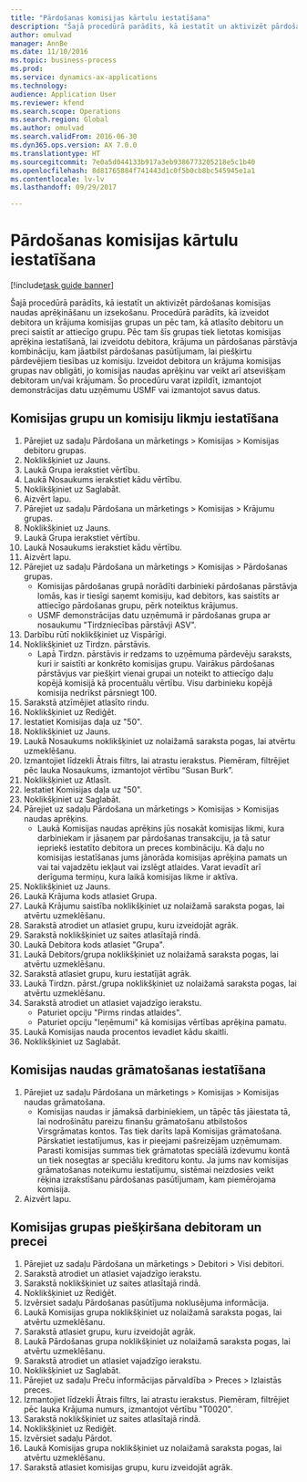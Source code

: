 ```yaml
--- 
title: "Pārdošanas komisijas kārtulu iestatīšana"
description: "Šajā procedūrā parādīts, kā iestatīt un aktivizēt pārdošanas komisijas naudas aprēķināšanu un izsekošanu."
author: omulvad
manager: AnnBe
ms.date: 11/10/2016
ms.topic: business-process
ms.prod: 
ms.service: dynamics-ax-applications
ms.technology: 
audience: Application User
ms.reviewer: kfend
ms.search.scope: Operations
ms.search.region: Global
ms.author: omulvad
ms.search.validFrom: 2016-06-30
ms.dyn365.ops.version: AX 7.0.0
ms.translationtype: HT
ms.sourcegitcommit: 7e0a5d044133b917a3eb9386773205218e5c1b40
ms.openlocfilehash: 8d81765884f741443d1c0f5b0cb8bc545945e1a1
ms.contentlocale: lv-lv
ms.lasthandoff: 09/29/2017

---
```

# <a name="set-up-sales-commission-rules"></a>Pārdošanas komisijas kārtulu iestatīšana

[!include[task guide banner](../../includes/task-guide-banner.md)]

Šajā procedūrā parādīts, kā iestatīt un aktivizēt pārdošanas komisijas naudas aprēķināšanu un izsekošanu. Procedūrā parādīts, kā izveidot debitora un krājuma komisijas grupas un pēc tam, kā atlasīto debitoru un preci saistīt ar attiecīgo grupu. Pēc tam šīs grupas tiek lietotas komisijas aprēķina iestatīšanā, lai izveidotu debitora, krājuma un pārdošanas pārstāvja kombināciju, kam jāatbilst pārdošanas pasūtījumam, lai piešķirtu pārdevējiem tiesības uz komisiju. Izveidot debitora un krājuma komisijas grupas nav obligāti, jo komisijas naudas aprēķinu var veikt arī atsevišķam debitoram un/vai krājumam. Šo procedūru varat izpildīt, izmantojot demonstrācijas datu uzņēmumu USMF vai izmantojot savus datus.


## <a name="set-up-commission-groups-and-commission-rates"></a>Komisijas grupu un komisiju likmju iestatīšana
1. Pārejiet uz sadaļu Pārdošana un mārketings > Komisijas > Komisijas debitoru grupas.
2. Noklikšķiniet uz Jauns.
3. Laukā Grupa ierakstiet vērtību.
4. Laukā Nosaukums ierakstiet kādu vērtību.
5. Noklikšķiniet uz Saglabāt.
6. Aizvērt lapu.
7. Pārejiet uz sadaļu Pārdošana un mārketings > Komisijas > Krājumu grupas.
8. Noklikšķiniet uz Jauns.
9. Laukā Grupa ierakstiet vērtību.
10. Laukā Nosaukums ierakstiet kādu vērtību.
11. Aizvērt lapu.
12. Pārejiet uz sadaļu Pārdošana un mārketings > Komisijas > Pārdošanas grupas.
    * Komisijas pārdošanas grupā norādīti darbinieki pārdošanas pārstāvja lomās, kas ir tiesīgi saņemt komisiju, kad debitors, kas saistīts ar attiecīgo pārdošanas grupu, pērk noteiktus krājumus.  
    * USMF demonstrācijas datu uzņēmumā ir pārdošanas grupa ar nosaukumu "Tirdzniecības pārstāvji ASV".  
13. Darbību rūtī noklikšķiniet uz Vispārīgi.
14. Noklikšķiniet uz Tirdzn. pārstāvis.
    * Lapā Tirdzn. pārstāvis ir redzams to uzņēmuma pārdevēju saraksts, kuri ir saistīti ar konkrēto komisijas grupu. Vairākus pārdošanas pārstāvjus var piešķirt vienai grupai un noteikt to attiecīgo daļu kopējā komisijā kā procentuālu vērtību. Visu darbinieku kopējā komisija nedrīkst pārsniegt 100.  
15. Sarakstā atzīmējiet atlasīto rindu.
16. Noklikšķiniet uz Rediģēt.
17. Iestatiet Komisijas daļa uz "50".
18. Noklikšķiniet uz Jauns.
19. Laukā Nosaukums noklikšķiniet uz nolaižamā saraksta pogas, lai atvērtu uzmeklēšanu.
20. Izmantojiet līdzekli Ātrais filtrs, lai atrastu ierakstus. Piemēram, filtrējiet pēc lauka Nosaukums, izmantojot vērtību “Susan Burk”.
21. Noklikšķiniet uz Atlasīt.
22. Iestatiet Komisijas daļa uz "50".
23. Noklikšķiniet uz Saglabāt.
24. Pārejiet uz sadaļu Pārdošana un mārketings > Komisijas > Komisijas naudas aprēķins.
    * Laukā Komisijas naudas aprēķins jūs nosakāt komisijas likmi, kura darbiniekam ir jāsaņem par pārdošanas transakciju, ja tā satur iepriekš iestatīto debitora un preces kombināciju. Kā daļu no komisijas iestatīšanas jums jānorāda komisijas aprēķina pamats un vai tai vajadzētu iekļaut vai izslēgt atlaides. Varat ievadīt arī derīguma termiņu, kura laikā komisijas likme ir aktīva.  
25. Noklikšķiniet uz Jauns.
26. Laukā Krājuma kods atlasiet Grupa.
27. Laukā Krājumu saistība noklikšķiniet uz nolaižamā saraksta pogas, lai atvērtu uzmeklēšanu.
28. Sarakstā atrodiet un atlasiet grupu, kuru izveidojāt agrāk.
29. Sarakstā noklikšķiniet uz saites atlasītajā rindā.
30. Laukā Debitora kods atlasiet "Grupa".
31. Laukā Debitors/grupa noklikšķiniet uz nolaižamā saraksta pogas, lai atvērtu uzmeklēšanu.
32. Sarakstā atlasiet grupu, kuru iestatījāt agrāk.
33. Laukā Tirdzn. pārst./grupa noklikšķiniet uz nolaižamā saraksta pogas, lai atvērtu uzmeklēšanu. 
34. Sarakstā atrodiet un atlasiet vajadzīgo ierakstu.
    * Paturiet opciju "Pirms rindas atlaides".  
    * Paturiet opciju "Ieņēmumi" kā komisijas vērtības aprēķina pamatu.    
35. Laukā Komisijas nauda procentos ievadiet kādu skaitli.
36. Noklikšķiniet uz Saglabāt.

## <a name="setting-up-commission-posting"></a>Komisijas naudas grāmatošanas iestatīšana
1. Pārejiet uz sadaļu Pārdošana un mārketings > Komisijas > Komisijas naudas grāmatošana.
    * Komisijas naudas ir jāmaksā darbiniekiem, un tāpēc tās jāiestata tā, lai nodrošinātu pareizu finanšu grāmatošanu atbilstošos Virsgrāmatas kontos. Tas tiek darīts lapā Komisijas grāmatošana. Pārskatiet iestatījumus, kas ir pieejami pašreizējam uzņēmumam. Parasti komisijas summas tiek grāmatotas speciālā izdevumu kontā un tiek nosegtas ar speciālu kreditoru kontu. Ja jums nav komisijas grāmatošanas noteikumu iestatījumu, sistēmai neizdosies veikt rēķina izrakstīšanu pārdošanas pasūtījumam, kam piemērojama komisija.  
2. Aizvērt lapu.

## <a name="assign-a-commission-group-to-a-customer-and-a-product"></a>Komisijas grupas piešķiršana debitoram un precei
1. Pārejiet uz sadaļu Pārdošana un mārketings > Debitori > Visi debitori.
2. Sarakstā atrodiet un atlasiet vajadzīgo ierakstu.
3. Sarakstā noklikšķiniet uz saites atlasītajā rindā.
4. Noklikšķiniet uz Rediģēt.
5. Izvērsiet sadaļu Pārdošanas pasūtījuma noklusējuma informācija.
6. Laukā Komisijas grupa noklikšķiniet uz nolaižamā saraksta pogas, lai atvērtu uzmeklēšanu.
7. Sarakstā atlasiet grupu, kuru izveidojāt agrāk.
8. Laukā Pārdošanas grupa noklikšķiniet uz nolaižamā saraksta pogas, lai atvērtu uzmeklēšanu.
9. Sarakstā atrodiet un atlasiet vajadzīgo ierakstu.
10. Noklikšķiniet uz Saglabāt.
11. Pārejiet uz sadaļu Preču informācijas pārvaldība > Preces > Izlaistās preces.
12. Izmantojiet līdzekli Ātrais filtrs, lai atrastu ierakstus. Piemēram, filtrējiet pēc lauka Krājuma numurs, izmantojot vērtību "T0020".
13. Sarakstā noklikšķiniet uz saites atlasītajā rindā.
14. Noklikšķiniet uz Rediģēt.
15. Izvērsiet sadaļu Pārdot.
16. Laukā Komisijas grupa noklikšķiniet uz nolaižamā saraksta pogas, lai atvērtu uzmeklēšanu.
17. Sarakstā atlasiet komisijas grupu, kuru izveidojāt agrāk.


